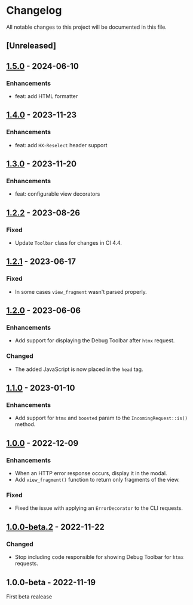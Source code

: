 # Changelog
All notable changes to this project will be documented in this file.

## [Unreleased]

## [1.5.0](https://github.com/michalsn/codeigniter-htmx/compare/v1.4.0...v1.5.0) - 2024-06-10

### Enhancements

- feat: add HTML formatter

## [1.4.0](https://github.com/michalsn/codeigniter-htmx/compare/v1.3.0...v1.4.0) - 2023-11-23

### Enhancements

- feat: add `HX-Reselect` header support

## [1.3.0](https://github.com/michalsn/codeigniter-htmx/compare/v1.2.2...v1.3.0) - 2023-11-20

### Enhancements

- feat: configurable view decorators

## [1.2.2](https://github.com/michalsn/codeigniter-htmx/compare/v1.2.1...v1.2.2) - 2023-08-26

### Fixed
- Update `Toolbar` class for changes in CI 4.4.

## [1.2.1](https://github.com/michalsn/codeigniter-htmx/compare/v1.2.0...v1.2.1) - 2023-06-17

### Fixed
- In some cases `view_fragment` wasn't parsed properly.

## [1.2.0](https://github.com/michalsn/codeigniter-htmx/compare/v1.1.0...v1.2.0) - 2023-06-06

### Enhancements
- Add support for displaying the Debug Toolbar after `htmx` request.

### Changed
- The added JavaScript is now placed in the `head` tag.

## [1.1.0](https://github.com/michalsn/codeigniter-htmx/compare/v1.0.0...v1.1.0) - 2023-01-10

### Enhancements
- Add support for `htmx` and `boosted` param to the `IncomingRequest::is()` method.

## [1.0.0](https://github.com/michalsn/codeigniter-htmx/compare/v1.0.0-beta.2...v1.0.0) - 2022-12-09

### Enhancements
- When an HTTP error response occurs, display it in the modal.
- Add `view_fragment()` function to return only fragments of the view.

### Fixed
- Fixed the issue with applying an `ErrorDecorator` to the CLI requests.

## [1.0.0-beta.2](https://github.com/michalsn/codeigniter-htmx/compare/v1.0.0-beta...v1.0.0-beta.2) - 2022-11-22

### Changed
- Stop including code responsible for showing Debug Toolbar for `htmx` requests.

## 1.0.0-beta - 2022-11-19
First beta realease
